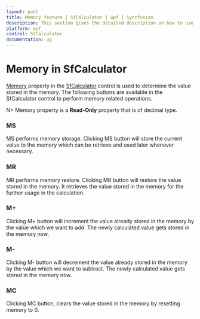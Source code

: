 ```yaml
---
layout: post
title: Memory feature | SfCalculator | wpf | Syncfusion
description: This section gives the detailed description on how to use the Memory feature of SfCalculator in WPF application.
platform: wpf
control: SfCalculator
documentation: ug
---
```


# Memory in SfCalculator

[Memory](https://help.syncfusion.com/cr/wpf/Syncfusion.Windows.Controls.Input.SfCalculator.html#Syncfusion_Windows_Controls_Input_SfCalculator_Memory) property in the [SfCalculator](https://help.syncfusion.com/cr/wpf/Syncfusion.Windows.Controls.Input.SfCalculator.html) control is used to determine the value stored in the memory. The following buttons are available in the SfCalculator control to perform memory related operations.

N> Memory property is a **Read-Only** property that is of decimal type.

### MS

MS performs memory storage. Clicking MS button will store the current value to the memory which can be retrieve and used later whenever necessary.

### MR

MR performs memory restore. Clicking MR button will restore the value stored in the memory. It retrieves the value stored in the memory for the further usage in the calculation.

### M+

Clicking M+ button will increment the value already stored in the memory by the value which we want to add. The newly calculated value gets stored in the memory now. 

### M-

Clicking M- button  will decrement the value already stored in the memory by the value which we want to subtract. The newly calculated value gets stored in the memory now. 

### MC

Clicking MC button, clears the value stored in the memory by resetting memory to 0.





